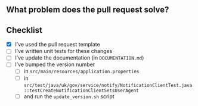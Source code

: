 <!--Thanks for contributing to GOV.UK Notify. Using this template to write your pull request message will help get it merged as soon as possible. -->

## What problem does the pull request solve?
<!--- Describe why you’re making this change -->

## Checklist

<!--- All of the following are normally needed. Don’t worry if you haven’t done them or don’t know how – someone from the Notify team will be able to help. -->
- [x] I’ve used the pull request template
- [ ] I’ve written unit tests for these changes
- [ ] I’ve update the documentation (in `DOCUMENTATION.md`)
- [ ] I’ve bumped the version number
    - [ ] in `src/main/resources/application.properties`
    - [ ] in `src/test/java/uk/gov/service/notify/NotificationClientTest.java::testCreateNotificationClientSetsUserAgent`
    - [ ] and run the `update_version.sh` script
